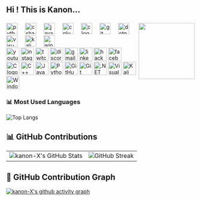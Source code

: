 

<!--
**kanon-X/kanon-X** is a ✨ _special_ ✨ repository because its `README.md` (this file) appears on your GitHub profile.

Here are some ideas to get you started:

- 🔭 I’m currently working on ...
- 🌱 I’m currently learning ...
- 👯 I’m looking to collaborate on ...
- 🤔 I’m looking for help with ...
- 💬 Ask me about ...
- 📫 How to reach me: ...
- 😄 Pronouns: ...
- ⚡ Fun fact: ...
-->
<h2 align="left">Hi ! This is Kanon...</h2>

###

<img align="right" height="150" src="https://count.getloli.com/@:name"  />

###

<div align="left">
 

  <!-- Python -->
  <img src="https://cdn.jsdelivr.net/gh/devicons/devicon/icons/python/python-original.svg" height="30" alt="python logo" />
  <img width="12" />

  <!-- C# -->
  <img src="https://cdn.jsdelivr.net/gh/devicons/devicon/icons/csharp/csharp-original.svg" height="30" alt="csharp logo" />
  <img width="12" />

  <!-- Java -->
  <img src="https://cdn.jsdelivr.net/gh/devicons/devicon/icons/java/java-original.svg" height="30" alt="java logo" />
  <img width="12" />

  <!-- C++ -->
  <img src="https://cdn.jsdelivr.net/gh/devicons/devicon/icons/cplusplus/cplusplus-original.svg" height="30" alt="cplusplus logo" />
  <img width="12" />

  <!-- C -->
  <img src="https://cdn.jsdelivr.net/gh/devicons/devicon/icons/c/c-original.svg" height="30" alt="c logo" />
  <img width="12" />


  <!-- Git -->
  <img src="https://cdn.jsdelivr.net/gh/devicons/devicon/icons/git/git-original.svg" height="30" alt="git logo" />
  <img width="12" />

  <!-- .NET -->
  <img src="https://cdn.jsdelivr.net/gh/devicons/devicon/icons/dot-net/dot-net-original.svg" height="30" alt="dotnet logo" />
  <img width="12" />

  <!-- Visual Studio -->
  <img src="https://cdn.jsdelivr.net/gh/devicons/devicon/icons/visualstudio/visualstudio-plain.svg" height="30" alt="visual studio logo" />
  <img width="12" />

  <!-- Kali Linux -->
  <img src="https://cdn.jsdelivr.net/gh/devicons/devicon/icons/linux/linux-original.svg" height="30" alt="kali linux logo" />
  <img width="12" />

  <!-- Windows -->
  <img src="https://cdn.jsdelivr.net/gh/devicons/devicon/icons/windows8/windows8-original.svg" height="30" alt="windows logo" />
</div>

<div align="left">
  <img src="https://img.shields.io/static/v1?message=Youtube&logo=youtube&label=&color=FF0000&logoColor=white&labelColor=&style=for-the-badge" height="35" alt="youtube logo"  />
  <img src="https://img.shields.io/static/v1?message=Instagram&logo=instagram&label=&color=E4405F&logoColor=white&labelColor=&style=for-the-badge" height="35" alt="instagram logo"  />
  <img src="https://img.shields.io/static/v1?message=Twitch&logo=twitch&label=&color=9146FF&logoColor=white&labelColor=&style=for-the-badge" height="35" alt="twitch logo"  />
  <img src="https://img.shields.io/static/v1?message=Discord&logo=discord&label=&color=7289DA&logoColor=white&labelColor=&style=for-the-badge" height="35" alt="discord logo"  />
  <img src="https://img.shields.io/static/v1?message=Gmail&logo=gmail&label=&color=D14836&logoColor=white&labelColor=&style=for-the-badge" height="35" alt="gmail logo"  />
  <img src="https://img.shields.io/static/v1?message=LinkedIn&logo=linkedin&label=&color=0077B5&logoColor=white&labelColor=&style=for-the-badge" height="35" alt="linkedin logo"  />
  <img src="https://img.shields.io/static/v1?message=HackerRank&logo=hackerrank&label=&color=2EC866&logoColor=white&labelColor=&style=for-the-badge" height="35" alt="hackerrank logo"  />
  <img src="https://img.shields.io/static/v1?message=Facebook&logo=facebook&label=&color=1877F2&logoColor=white&labelColor=&style=for-the-badge" height="35" alt="facebook logo"  />
</div>
<div align="left">
  <img src="https://img.shields.io/static/v1?message=C&logo=c&label=&color=00599C&logoColor=white&style=for-the-badge" height="35" alt="C logo" />
  <img src="https://img.shields.io/static/v1?message=C++&logo=cpp&label=&color=00599C&logoColor=white&style=for-the-badge" height="35" alt="C++ logo" />
  <img src="https://img.shields.io/static/v1?message=Java&logo=openjdk&label=&color=007396&logoColor=white&style=for-the-badge" height="35" alt="Java logo" />
  <img src="https://img.shields.io/static/v1?message=Python&logo=python&label=&color=3776AB&logoColor=white&style=for-the-badge" height="35" alt="Python logo" />
  <img src="https://img.shields.io/static/v1?message=GitHub&logo=github&label=&color=181717&logoColor=white&style=for-the-badge" height="35" alt="GitHub logo" />
  <img src="https://img.shields.io/static/v1?message=Git&logo=git&label=&color=F05032&logoColor=white&style=for-the-badge" height="35" alt="Git logo" />
  <img src="https://img.shields.io/static/v1?message=.NET&logo=dotnet&label=&color=512BD4&logoColor=white&style=for-the-badge" height="35" alt=".NET logo" />
  <img src="https://img.shields.io/static/v1?message=Visual%20Studio&logo=visualstudio&label=&color=5C2D91&logoColor=white&style=for-the-badge" height="35" alt="Visual Studio logo" />
  <img src="https://img.shields.io/static/v1?message=Kali%20Linux&logo=kalilinux&label=&color=557C94&logoColor=white&style=for-the-badge" height="35" alt="Kali Linux logo" />
  <img src="https://img.shields.io/static/v1?message=Windows&logo=windows&label=&color=0078D6&logoColor=white&style=for-the-badge" height="35" alt="Windows logo" />
</div>


### 📊 Most Used Languages

![Top Langs](https://github-readme-stats.vercel.app/api/top-langs/?username=kanon-X&layout=compact&theme=tokyonight)



## 📊 GitHub Contributions

<table>
  <tr>
    <td>
      <img src="https://github-readme-stats.vercel.app/api?username=kanon-X&show_icons=true&theme=github_dark&hide_border=true" alt="kanon-X's GitHub Stats"/>
    </td>
    <td>
      <img src="https://github-readme-streak-stats.herokuapp.com/?user=kanon-X&theme=github-dark&hide_border=true" alt="GitHub Streak"/>
    </td>
  </tr>
</table>



## 🧩 GitHub Contribution Graph

[![kanon-X's github activity graph](https://github-readme-activity-graph.vercel.app/graph?username=kanon-X&theme=github-compact&hide_border=true)](https://github.com/kanon-X)


